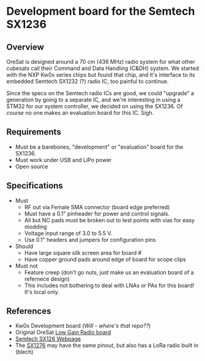 # Development board for the Semtech SX1236

## Overview

OreSat is designed around a 70 cm (436 MHz) radio system for what other cubesats call their Command and Data Handling (C&DH) system. We started with the NXP Kw0x series chips but found that chip, and it's interface to its embedded Semtech SX1232 (?) radio IC, too painful to continue. 

Since the specs on the Semtech radio ICs are good, we could "upgrade" a generation by going to a separate IC, and we're interesting in using a STM32 for our system controller, we decided on using the SX1236. Of *course* no one makes an evaluation board for this IC. Sigh.

## Requirements

- Must be a barebones, "development" or "evaluation" board for the SX1236.
- Must work under USB and LiPo power
- Open source

## Specifications

- Must
   - RF out via Female SMA connector (board edge preferred)
   - Must have a 0.1" pinheader for power and control signals.
   - All but NC pads must be broken out to test points with vias for easy modding
   - Voltage input range of 3.0 to 5.5 V.
   - Use 0.1" headers and jumpers for configuration pins
- Should
   - Have large square silk screen area for board #
   - Have copper ground pads around edge of  board for scope clips
- Must not
   - Feature creep (don't go nuts, just make us an evaluation board of a refernece design)
   - This includes not bothering to deal with LNAs or PAs for this board! It's local only.

## References

- Kw0x Development board (*Will - where's that repo??*)
- Original OreSat [Low Gain Radio board](https://github.com/oresat/low-gain-radio)
- [Semtech SX126 Webpage](http://www.semtech.com/wireless-rf/rf-transceivers/sx1236/)
- The [SX1276](http://www.semtech.com/apps/product.php?pn=SX1276) may have the same pinout, but also has a LoRa radio built in (blech)

